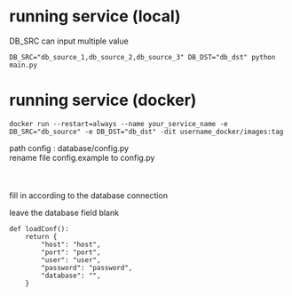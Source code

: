 # running service (local)
DB_SRC can input multiple value
```
DB_SRC="db_source_1,db_source_2,db_source_3" DB_DST="db_dst" python main.py
```

# running service (docker)
```
docker run --restart=always --name your_service_name -e DB_SRC="db_source" -e DB_DST="db_dst" -dit username_docker/images:tag
```

path config : database/config.py </br>
rename file config.example to config.py </br>
</br>
</br>
</br>
fill in according to the database connection </br>

leave the database field blank
```
def loadConf():
    return {
        "host": "host",
        "port": "port",
        "user": "user",
        "password": "password",
        "database": "",
    }
```
